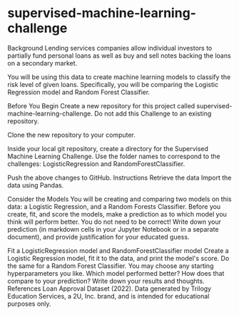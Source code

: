 # supervised-machine-learning-challenge
Background
Lending services companies allow individual investors to partially fund personal loans as well as buy and sell notes backing the loans on a secondary market.

You will be using this data to create machine learning models to classify the risk level of given loans. Specifically, you will be comparing the Logistic Regression model and Random Forest Classifier.

Before You Begin
Create a new repository for this project called supervised-machine-learning-challenge. Do not add this Challenge to an existing repository.

Clone the new repository to your computer.

Inside your local git repository, create a directory for the Supervised Machine Learning Challenge. Use the folder names to correspond to the challenges: LogisticRegression and RandomForestClassifier.

Push the above changes to GitHub.
Instructions
Retrieve the data
Import the data using Pandas.

Consider the Models
You will be creating and comparing two models on this data: a Logistic Regression, and a Random Forests Classifier. Before you create, fit, and score the models, make a prediction as to which model you think will perform better. You do not need to be correct! Write down your prediction (in markdown cells in your Jupyter Notebook or in a separate document), and provide justification for your educated guess.

Fit a LogisticRegression model and RandomForestClassifier model
Create a Logistic Regression model, fit it to the data, and print the model's score. Do the same for a Random Forest Classifier. You may choose any starting hyperparameters you like. Which model performed better? How does that compare to your prediction? Write down your results and thoughts.
References
Loan Approval Dataset (2022). Data generated by Trilogy Education Services, a 2U, Inc. brand, and is intended for educational purposes only.
